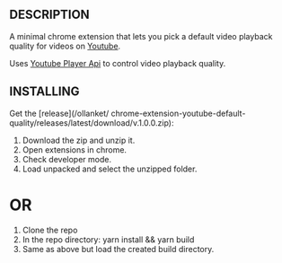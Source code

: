 ## DESCRIPTION

A minimal chrome extension that lets you pick a default video playback quality for videos on [Youtube](youtube.com).

Uses [Youtube Player Api](https://developers.google.com/youtube/iframe_api_reference) to control video playback quality.

## INSTALLING

Get the [release](/ollanket/
chrome-extension-youtube-default-quality/releases/latest/download/v.1.0.0.zip):

1. Download the zip and unzip it.
2. Open extensions in chrome.
3. Check developer mode.
4. Load unpacked and select the unzipped folder.

# OR

1. Clone the repo
2. In the repo directory: yarn install && yarn build
3. Same as above but load the created build directory.

